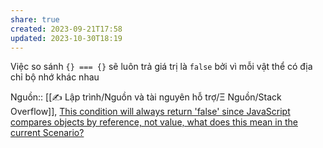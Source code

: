 ```yaml
---
share: true
created: 2023-09-21T17:58
updated: 2023-10-30T18:19
---
```

Việc so sánh `{} === {}` sẽ luôn trả giá trị là `false` bởi vì mỗi vật thể có địa chỉ bộ nhớ khác nhau

Nguồn:: [[✍️ Lập trình/Nguồn và tài nguyên hỗ trợ/Ξ Nguồn/Stack Overflow]], [This condition will always return 'false' since JavaScript compares objects by reference, not value, what does this mean in the current Scenario?](https://stackoverflow.com/a/77140099/3416774)
